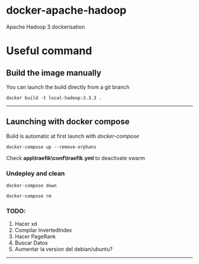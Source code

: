 # docker-apache-hadoop

Apache Hadoop 3 dockerisation

# Useful command

## Build the image manually

You can launch the build directly from a git branch

`docker build -t local-hadoop:3.3.3 .`

---

## Launching with docker compose

Build is automatic at first launch with _docker-compose_

`docker-compose up --remove-orphans`

Check **app\traefik\conf\traefik.yml** to deactivate swarm

### Undeploy and clean

`docker-compose down`

`docker-compose rm`

### TODO:

1. Hacer xd
1. Compilar InvertedIndex
1. Hacer PageRank
1. Buscar Datos
1. Aumentar la version del debian/ubuntu?

---

